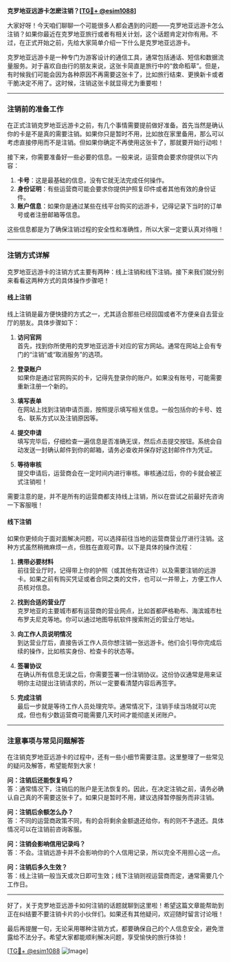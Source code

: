 **克罗地亚远游卡怎麽注销？[[TG💪+ @esim1088](https://t.me/s/esim1088)]**

大家好呀！今天咱们聊聊一个可能很多人都会遇到的问题——克罗地亚远游卡怎么注销？如果你最近在克罗地亚旅行或者有相关计划，这个话题肯定对你有用。不过，在正式开始之前，先给大家简单介绍一下什么是克罗地亚远游卡。

克罗地亚远游卡是一种专门为游客设计的通信工具，通常包括通话、短信和数据流量服务。对于喜欢自由行的朋友来说，这张卡简直是旅行中的“救命稻草”。但是，有时候我们可能会因为各种原因不再需要这张卡了，比如旅行结束、更换新卡或者干脆决定不用了。这时候，注销这张卡就显得尤为重要啦！

---

### 注销前的准备工作

在正式注销克罗地亚远游卡之前，有几个事情需要提前做好准备。首先当然是确认你的卡是不是真的需要注销。如果你只是暂时不用，比如放在家里备用，那么可以考虑直接停用而不是注销。但如果你确定不再使用这张卡了，那就要开始行动啦！

接下来，你需要准备好一些必要的信息。一般来说，运营商会要求你提供以下内容：
1. **卡号**：这是最基础的信息，没有它就无法完成任何操作。
2. **身份证明**：有些运营商可能会要求你提供护照复印件或者其他有效的身份证件。
3. **账户信息**：如果你是通过某些在线平台购买的远游卡，记得记录下当时的订单号或者注册邮箱等信息。

这些信息都是为了确保注销过程的安全性和准确性，所以大家一定要认真对待哦！

---

### 注销方式详解

克罗地亚远游卡的注销方式主要有两种：线上注销和线下注销。接下来我们就分别来看看这两种方式的具体操作步骤吧！

#### 线上注销

线上注销是最方便快捷的方式之一，尤其适合那些已经回国或者不方便亲自去营业厅的朋友。具体步骤如下：

1. **访问官网**  
   首先，找到你所使用的克罗地亚远游卡对应的官方网站。通常在网站上会有专门的“注销”或“取消服务”的选项。

2. **登录账户**  
   如果你是通过官网购买的卡，记得先登录你的账户。如果没有账号，可能需要重新注册一个新的。

3. **填写表单**  
   在网站上找到注销申请页面，按照提示填写相关信息。一般包括你的卡号、姓名、联系方式以及注销原因等。

4. **提交申请**  
   填写完毕后，仔细检查一遍信息是否准确无误，然后点击提交按钮。系统会自动发送一封确认邮件到你的邮箱，请务必查收并保存好这封邮件作为凭证。

5. **等待审核**  
   提交申请后，运营商会在一定时间内进行审核。审核通过后，你的卡就会被正式注销啦！

需要注意的是，并不是所有的运营商都支持线上注销，所以在尝试之前最好先咨询一下客服哦！

#### 线下注销

如果你更倾向于面对面解决问题，可以选择前往当地的运营商营业厅进行注销。这种方式虽然稍微麻烦一点，但胜在直观可靠。以下是具体的操作流程：

1. **携带必要材料**  
   前往营业厅时，记得带上你的护照（或其他有效证件）以及需要注销的远游卡。如果之前有购买凭证或者合同之类的文件，也可以一并带上，方便工作人员核对信息。

2. **找到合适的营业厅**  
   克罗地亚的主要城市都有运营商的营业网点，比如首都萨格勒布、海滨城市杜布罗夫尼克等地。你可以通过地图导航软件搜索附近的营业厅地址。

3. **向工作人员说明情况**  
   到达营业厅后，直接告诉工作人员你想注销一张远游卡。他们会引导你完成后续的操作，比如核实身份、检查卡的状态等。

4. **签署协议**  
   在确认所有信息无误之后，你需要签署一份注销协议。这份协议通常是用来证明你主动提出注销请求的，所以一定要看清楚内容后再签字。

5. **完成注销**  
   最后一步就是等待工作人员处理完毕。通常情况下，注销手续当场就可以完成，但也有少数运营商可能需要几天时间才能彻底关闭账户。

---

### 注意事项与常见问题解答

在注销克罗地亚远游卡的过程中，还有一些小细节需要注意。这里整理了一些常见的疑问及解答，希望能帮到大家！

**问：注销后还能恢复吗？**  
答：通常情况下，注销后的账户是无法恢复的。因此，在决定注销之前，请务必确认自己真的不需要这张卡了。如果只是暂时不用，建议选择暂停服务而非注销。

**问：注销后余额怎么办？**  
答：不同的运营商政策不同，有的会将剩余金额退还给你，有的则不予退还。具体情况可以在注销前咨询客服。

**问：注销会影响信用记录吗？**  
答：不会。注销远游卡并不会影响你的个人信用记录，所以完全不用担心这一点。

**问：注销后多久生效？**  
答：线上注销一般当天或次日即可生效；线下注销则视运营商而定，通常需要几个工作日。

---

好了，关于克罗地亚远游卡如何注销的话题就聊到这里啦！希望这篇文章能帮助到正在纠结要不要注销卡片的小伙伴们。如果还有其他疑问，欢迎随时留言讨论哦！

最后再提醒一句，无论采用哪种注销方式，都要确保自己的个人信息安全，避免泄露给不法分子。希望大家都能顺利解决问题，享受愉快的旅行体验！

[[TG💪+ @esim1088](https://t.me/s/esim1088) ![Image](https://i.postimg.cc/4NQfJmqS/Snipaste-2025-05-13-00-14-12.png)]